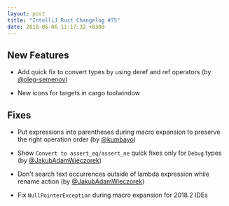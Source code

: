 ```yaml
---
layout: post
title: "IntelliJ Rust Changelog #75"
date: 2018-06-06 11:17:32 +0300
---
```



## New Features

* Add quick fix to convert types by using deref and ref operators (by [@oleg-semenov])

* New icons for targets in cargo toolwindow

## Fixes

* Put expressions into parentheses during macro expansion to preserve the right operation order (by [@kumbayo])

* Show `Convert to assert_eq/assert_ne` quick fixes only for `Debug` types (by [@JakubAdamWieczorek])

* Don't search text occurrences outside of lambda expression while rename action (by [@JakubAdamWieczorek])

* Fix `NullPointerException` during macro expansion for 2018.2 IDEs


[@JakubAdamWieczorek]: https://github.com/JakubAdamWieczorek
[@kumbayo]: https://github.com/kumbayo
[@oleg-semenov]: https://github.com/oleg-semenov
